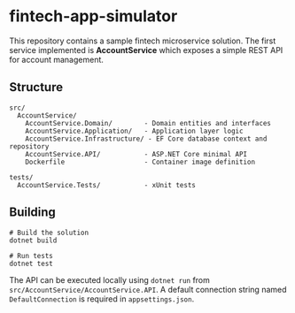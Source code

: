 # fintech-app-simulator

This repository contains a sample fintech microservice solution. The first service implemented is **AccountService** which exposes a simple REST API for account management.

## Structure

```
src/
  AccountService/
    AccountService.Domain/        - Domain entities and interfaces
    AccountService.Application/   - Application layer logic
    AccountService.Infrastructure/ - EF Core database context and repository
    AccountService.API/           - ASP.NET Core minimal API
    Dockerfile                    - Container image definition

tests/
  AccountService.Tests/           - xUnit tests
```

## Building

```
# Build the solution
dotnet build

# Run tests
dotnet test
```

The API can be executed locally using `dotnet run` from `src/AccountService/AccountService.API`. A default connection string named `DefaultConnection` is required in `appsettings.json`.
